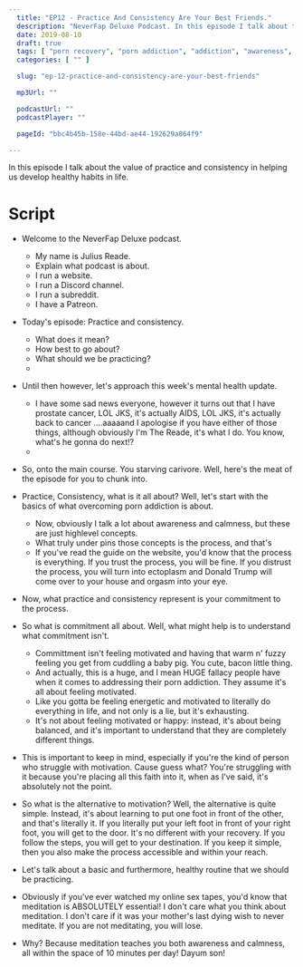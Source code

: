 ```yaml
---
  title: "EP12 - Practice And Consistency Are Your Best Friends."
  description: "NeverFap Deluxe Podcast. In this episode I talk about the value of practice and consistency in helping us develop healthy habits in life."
  date: 2019-08-10
  draft: true
  tags: [ "porn recovery", "porn addiction", "addiction", "awareness", "nofap", "neverfap", "neverfap deluxe", "neverfap basics", "nofap podcast", "neverfap podcast", "neverfap deluxe podcast" ]
  categories: [ "" ]

  slug: "ep-12-practice-and-consistency-are-your-best-friends"

  mp3Url: ""

  podcastUrl: ""
  podcastPlayer: ""

  pageId: "bbc4b45b-158e-44bd-ae44-192629a864f9"

---
```


In this episode I talk about the value of practice and consistency in helping us develop healthy habits in life.


# Script

- Welcome to the NeverFap Deluxe podcast.
  - My name is Julius Reade.
  - Explain what podcast is about.
  - I run a website.
  - I run a Discord channel.
  - I run a subreddit.
  - I have a Patreon.


- Today's episode: Practice and consistency.
  - What does it mean? 
  - How best to go about?
  - What should we be practicing?
  - 

- Until then however, let's approach this week's mental health update.
    - I have some sad news everyone, however it turns out that I have prostate cancer, LOL JKS, it's actually AIDS, LOL JKS, it's actually back to cancer ....aaaaand I apologise if you have either of those things, although obviously I'm The Reade, it's what I do. You know, what's he gonna do next!?
    -


- So, onto the main course. You starving carivore. Well, here's the meat of the episode for you to chunk into.

- Practice, Consistency, what is it all about? Well, let's start with the basics of what overcoming porn addiction is about.
  - Now, obviously I talk a lot about awareness and calmness, but these are just highlevel concepts.
  - What truly under pins those concepts is the process, and that's
  - If you've read the guide on the website, you'd know that the process is everything. If you trust the process, you will be fine. If you distrust the process, you will turn into ectoplasm and Donald Trump will come over to your house and orgasm into your eye.

- Now, what practice and consistency represent is your commitment to the process.


- So what is commitment all about. Well, what might help is to understand what commitment isn't.
    - Committment isn't feeling motivated and having that warm n' fuzzy feeling you get from cuddling a baby pig. You cute, bacon little thing.
    - And actually, this is a huge, and I mean HUGE fallacy people have when it comes to addressing their porn addiction. They assume it's all about feeling motivated.
    - Like you gotta be feeling energetic and motivated to literally do everything in life, and not only is a lie, but it's exhausting.
    - It's not about feeling motivated or happy: instead, it's about being balanced, and it's important to understand that they are completely different things.

- This is important to keep in mind, especially if you're the kind of person who struggle with motivation. Cause guess what? You're struggling with it because you're placing all this faith into it, when as I've said, it's absolutely not the point.

- So what is the alternative to motivation? Well, the alternative is quite simple. Instead, it's about learning to put one foot in front of the other, and that's literally it. If you literally put your left foot in front of your right foot, you will get to the door. It's no different with your recovery. If you follow the steps, you will get to your destination. If you keep it simple, then you also make the process accessible and within your reach.

- Let's talk about a basic and furthermore, healthy routine that we should be practicing.
- Obviously if you've ever watched my online sex tapes, you'd know that meditation is ABSOLUTELY essential! I don't care what you think about meditation. I don't care if it was your mother's last dying wish to never meditate. If you are not meditating, you will lose.
- Why? Because meditation teaches you both awareness and calmness, all within the space of 10 minutes per day! Dayum son!


  <!-- 
  - Obviously, how we can get into a routine of consistent practice, you know, doing things like meditation, remaining calm and aware, E T BLOODY C. Obviously, meaning etcetera.
  - We're going to have a delicate little chat, you know a 1 on 1, 1V1 me bro, about why we may struggle to be consistent. Perhaps because a certain someone whom I shall not name (obviously yourself) has relapsed, and is now drinking milk straight from the bottle!
  - Not to mention, we're going to talk about some of the things we should be practicing.
 -->
